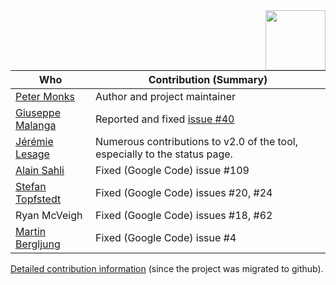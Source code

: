 <img align="right" width="96px" height="96px" src="https://raw.github.com/pmonks/alfresco-bulk-import/master/icon.png">

| **Who**                                            | **Contribution (Summary)**                                                 |
| -------------------------------------------------- | -------------------------------------------------------------------------- |
| [Peter Monks](https://github.com/pmonks)           | Author and project maintainer                                              |
| [Giuseppe Malanga](https://github.com/gmalanga)    | Reported and fixed [issue #40](https://github.com/pmonks/alfresco-bulk-import/issues/40) |
| [Jérémie Lesage](https://github.com/jeci-sarl)     | Numerous contributions to v2.0 of the tool, especially to the status page. |
| [Alain Sahli](https://github.com/alainsahli)       | Fixed (Google Code) issue #109                                             |
| [Stefan Topfstedt](https://github.com/stopfstedt)  | Fixed (Google Code) issues #20, #24                                        |
| Ryan McVeigh                                       | Fixed (Google Code) issues #18, #62                                        |
| [Martin Bergljung](https://github.com/gravitonian) | Fixed (Google Code) issue #4                                               |

[Detailed contribution information](https://github.com/pmonks/alfresco-bulk-import/graphs/contributors) (since the project was migrated to github).
